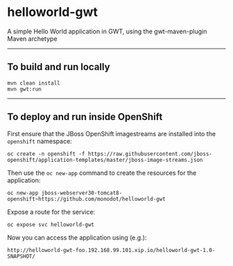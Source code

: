 # helloworld-gwt
A simple Hello World application in GWT, using the gwt-maven-plugin Maven archetype

---

## To build and run locally

    mvn clean install
    mvn gwt:run

---

## To deploy and run inside OpenShift

First ensure that the JBoss OpenShift imagestreams are installed into the `openshift` namespace:

    oc create -n openshift -f https://raw.githubusercontent.com/jboss-openshift/application-templates/master/jboss-image-streams.json

Then use the `oc new-app` command to create the resources for the application:

    oc new-app jboss-webserver30-tomcat8-openshift~https://github.com/monodot/helloworld-gwt

Expose a route for the service:

    oc expose svc helloworld-gwt

Now you can access the application using (e.g.):

    http://helloworld-gwt-foo.192.168.99.101.xip.io/helloworld-gwt-1.0-SNAPSHOT/ 

